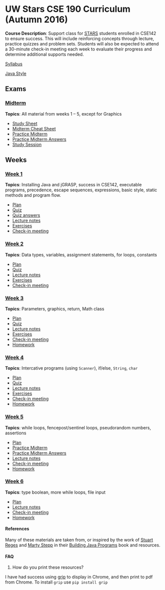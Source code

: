 # UW Stars CSE 190 Curriculum (Autumn 2016)

__Course Description__: Support class for [STARS](https://www.engr.washington.edu/current/stars) students enrolled in CSE142 to ensure success. This will include reinforcing concepts through lecture, practice quizzes and problem sets. Students will also be expected to attend a 30-minute check-in meeting each week to evaluate their progress and determine additional supports needed.

[Syllabus](syllabus.md)

[Java Style](style.md)

## Exams
### [Midterm](midterm)
__Topics__: All material from weeks 1 – 5, except for Graphics
* [Study Sheet](midterm/study-sheet.md)
* [Midterm Cheat Sheet](midterm/midterm-cheat-sheet.md)
* [Practice Midterm](midterm/practice-midterm.md)
* [Practice Midterm Answers](midterm/practice-midterm-answers.md)
* [Study Session](midterm/study-session)

## Weeks
### [Week 1](week1)
__Topics__: Installing Java and jGRASP, success in CSE142, executable programs, precedence, escape sequences, expressions, basic style, static methods and program flow.
* [Plan](week1/plan.md)
* [Quiz](week1/quiz.md)
* [Quiz answers](week1/quiz-answers.md)
* [Lecture notes](week1/lecture-notes.md)
* [Exercises](week1/exercises.md)
* [Check-in meeting](week1/check-in-meeting.md)

### [Week 2](week2)
__Topics__: Data types, variables, assignment statements, for loops, constants
* [Plan](week2/plan.md)
* [Quiz](week2/quiz.md)
* [Lecture notes](week2/lecture-notes.md)
* [Exercises](week2/exercises.md)
* [Check-in meeting](week2/check-in-meeting.md)

### [Week 3](week3)
__Topics__: Parameters, graphics, return, Math class
* [Plan](week3/plan.md)
* [Quiz](week3/quiz.md)
* [Lecture notes](week3/lecture-notes.md)
* [Exercises](week3/exercises.md)
* [Check-in meeting](week3/check-in-meeting.md)
* [Homework](week3/homework.md)

### [Week 4](week4)
__Topics__: Intercative programs (using `Scanner`), if/else, `String`, `char`
* [Plan](week4/plan.md)
* [Quiz](week4/quiz.md)
* [Lecture notes](week4/lecture-notes.md)
* [Exercises](week4/exercises.md)
* [Check-in meeting](week4/check-in-meeting.md)
* [Homework](week4/homework.md)

### [Week 5](week5)
__Topics__: while loops, fencepost/sentinel loops, pseudorandom numbers, assertions
* [Plan](week5/plan.md)
* [Practice Midterm](midterm/practice-midterm.md)
* [Practice Midterm Answers](midterm/practice-midterm-answers.md)
* [Lecture notes](week5/lecture-notes.md)
* [Check-in meeting](week5/check-in-meeting.md)
* [Homework](week5/homework.md)

### [Week 6](week6)
__Topics__: type boolean, more while loops, file input
* [Plan](week6/plan.md)
* [Lecture notes](week6/lecture-notes.md)
* [Check-in meeting](week6/check-in-meeting.md)
* [Homework](week6/homework.md)

#### References
Many of these materials are taken from, or inspired by the work of [Stuart Reges](https://homes.cs.washington.edu/~reges/) and [Marty Stepp](http://www.martystepp.com/) in their [Building Java Programs](http://www.buildingjavaprograms.com/) book and resources.

#### FAQ
1. How do you print these resources?

  I have had success using [grip](https://github.com/joeyespo/grip) to display in Chrome, and then print to pdf from Chrome. To install `grip` use `pip install grip`
